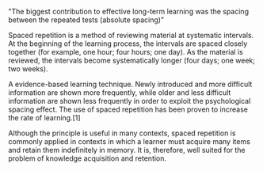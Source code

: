 "The biggest contribution to effective long-term learning was the spacing between the repeated tests (absolute spacing)"

Spaced repetition is a method of reviewing material at systematic intervals. At the beginning of the learning process, the intervals are spaced closely together (for example, one hour; four hours; one day). As the material is reviewed, the intervals become systematically longer (four days; one week; two weeks).

A evidence-based learning technique. Newly introduced and more difficult information are shown more frequently, while older and less difficult information are shown less frequently in order to exploit the psychological spacing effect. The use of spaced repetition has been proven to increase the rate of learning.[1]

Although the principle is useful in many contexts, spaced repetition is commonly applied in contexts in which a learner must acquire many items and retain them indefinitely in memory. It is, therefore, well suited for the problem of knowledge acquisition and retention.
